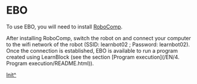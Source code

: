 <a name="Init"></a>

# EBO

To use EBO, you will need to install [RoboComp](https://github.com/robocomp/robocomp).

After installing RoboComp, switch the robot on and connect your computer to the wifi network of the robot (SSID: learnbot02 ; Password: learnbot02). Once the connection is established, EBO is available to run a program created using LearnBlock (see the section [Program execution](<hidepath>/EN/4. Program execution/README.html)).
 
[Init^](#Init)

